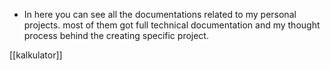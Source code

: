 - In here you can see all the documentations related to my personal projects. most of them got full technical documentation and my thought process behind the creating specific project. 

[[kalkulator]]

